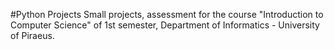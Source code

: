 #Python Projects
Small projects, assessment for the course "Introduction to Computer Science" of 1st semester, Department of Informatics - University of Piraeus.
